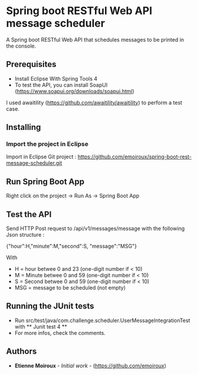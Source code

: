 # Spring boot RESTful Web API message scheduler

A Spring boot RESTful Web API that schedules messages to be printed in the console.

## Prerequisites

- Install Eclipse With Spring Tools 4
- To test the API, you can install SoapUI (https://www.soapui.org/downloads/soapui.html)

I used awaitility (https://github.com/awaitility/awaitility) to perform a test case.

## Installing

### Import the project in Eclipse 

Import in Eclipse Git project : https://github.com/emoiroux/spring-boot-rest-message-scheduler.git
 
## Run Spring Boot App

Right click on the project -> Run As -> Spring Boot App 

## Test the API

Send HTTP Post request to /api/v1/messages/message with the following Json structure :

{"hour":H,"minute":M,"second":S, "message":"MSG"}

With 
- H = hour betwee 0 and 23 (one-digit number if < 10)
- M = Minute betwee 0 and 59 (one-digit number if < 10)
- S = Second betwee 0 and 59 (one-digit number if < 10)
- MSG = message to be scheduled (not empty)

## Running the JUnit tests

- Run src/test/java/com.challenge.scheduler.UserMessageIntegrationTest with ** Junit test 4 **
- For more infos, check the comments.

## Authors

* **Etienne Moiroux** - *Initial work* - (https://github.com/emoiroux)
